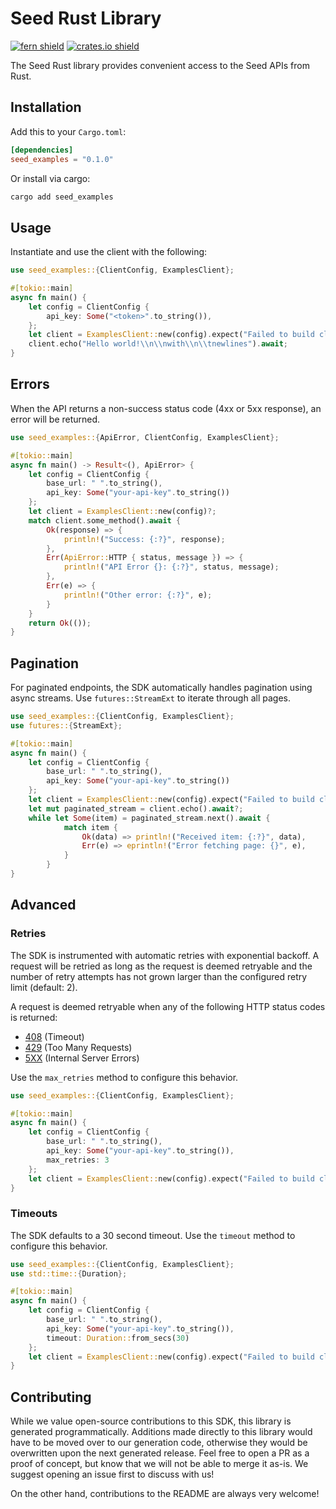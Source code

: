 # Seed Rust Library

[![fern shield](https://img.shields.io/badge/%F0%9F%8C%BF-Built%20with%20Fern-brightgreen)](https://buildwithfern.com?utm_source=github&utm_medium=github&utm_campaign=readme&utm_source=Seed%2FRust)
[![crates.io shield](https://img.shields.io/crates/v/seed_examples)](https://crates.io/crates/seed_examples)

The Seed Rust library provides convenient access to the Seed APIs from Rust.

## Installation

Add this to your `Cargo.toml`:

```toml
[dependencies]
seed_examples = "0.1.0"
```

Or install via cargo:

```sh
cargo add seed_examples
```

## Usage

Instantiate and use the client with the following:

```rust
use seed_examples::{ClientConfig, ExamplesClient};

#[tokio::main]
async fn main() {
    let config = ClientConfig {
        api_key: Some("<token>".to_string()),
    };
    let client = ExamplesClient::new(config).expect("Failed to build client");
    client.echo("Hello world!\\n\\nwith\\n\\tnewlines").await;
}
```

## Errors

When the API returns a non-success status code (4xx or 5xx response), an error will be returned.

```rust
use seed_examples::{ApiError, ClientConfig, ExamplesClient};

#[tokio::main]
async fn main() -> Result<(), ApiError> {
    let config = ClientConfig {
        base_url: " ".to_string(),
        api_key: Some("your-api-key".to_string())
    };
    let client = ExamplesClient::new(config)?;
    match client.some_method().await {
        Ok(response) => {
            println!("Success: {:?}", response);
        },
        Err(ApiError::HTTP { status, message }) => {
            println!("API Error {}: {:?}", status, message);
        },
        Err(e) => {
            println!("Other error: {:?}", e);
        }
    }
    return Ok(());
}
```

## Pagination

For paginated endpoints, the SDK automatically handles pagination using async streams. Use `futures::StreamExt` to iterate through all pages.

```rust
use seed_examples::{ClientConfig, ExamplesClient};
use futures::{StreamExt};

#[tokio::main]
async fn main() {
    let config = ClientConfig {
        base_url: " ".to_string(),
        api_key: Some("your-api-key".to_string())
    };
    let client = ExamplesClient::new(config).expect("Failed to build client");
    let mut paginated_stream = client.echo().await?;
    while let Some(item) = paginated_stream.next().await {
            match item {
                Ok(data) => println!("Received item: {:?}", data),
                Err(e) => eprintln!("Error fetching page: {}", e),
            }
        }
}
```

## Advanced

### Retries

The SDK is instrumented with automatic retries with exponential backoff. A request will be retried as long
as the request is deemed retryable and the number of retry attempts has not grown larger than the configured
retry limit (default: 2).

A request is deemed retryable when any of the following HTTP status codes is returned:

- [408](https://developer.mozilla.org/en-US/docs/Web/HTTP/Status/408) (Timeout)
- [429](https://developer.mozilla.org/en-US/docs/Web/HTTP/Status/429) (Too Many Requests)
- [5XX](https://developer.mozilla.org/en-US/docs/Web/HTTP/Status/500) (Internal Server Errors)

Use the `max_retries` method to configure this behavior.

```rust
use seed_examples::{ClientConfig, ExamplesClient};

#[tokio::main]
async fn main() {
    let config = ClientConfig {
        base_url: " ".to_string(),
        api_key: Some("your-api-key".to_string()),
        max_retries: 3
    };
    let client = ExamplesClient::new(config).expect("Failed to build client");
}
```

### Timeouts

The SDK defaults to a 30 second timeout. Use the `timeout` method to configure this behavior.

```rust
use seed_examples::{ClientConfig, ExamplesClient};
use std::time::{Duration};

#[tokio::main]
async fn main() {
    let config = ClientConfig {
        base_url: " ".to_string(),
        api_key: Some("your-api-key".to_string()),
        timeout: Duration::from_secs(30)
    };
    let client = ExamplesClient::new(config).expect("Failed to build client");
}
```

## Contributing

While we value open-source contributions to this SDK, this library is generated programmatically.
Additions made directly to this library would have to be moved over to our generation code,
otherwise they would be overwritten upon the next generated release. Feel free to open a PR as
a proof of concept, but know that we will not be able to merge it as-is. We suggest opening
an issue first to discuss with us!

On the other hand, contributions to the README are always very welcome!